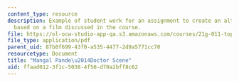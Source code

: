 ```yaml
---
content_type: resource
description: Example of student work for an assignment to create an alternative scenario
  based on a film discussed in the course.
file: https://ol-ocw-studio-app-qa.s3.amazonaws.com/courses/21g-011-topics-in-indian-popular-culture-spectacle-masala-and-genre-fall-2006/ffaad0123f1c50384f50d70a2bff8c62_MIT21G_011F06_mangal.pdf
file_type: application/pdf
parent_uid: 87b0f699-43f0-a535-4477-2d9a5771cc70
resourcetype: Document
title: "Mangal Pande\u2014Doctor Scene"
uid: ffaad012-3f1c-5038-4f50-d70a2bff8c62
---
```

